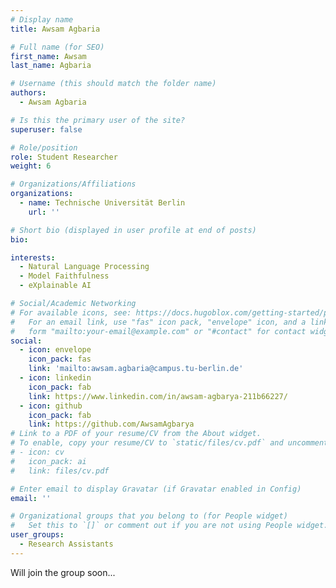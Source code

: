 ```yaml
---
# Display name
title: Awsam Agbaria

# Full name (for SEO)
first_name: Awsam 
last_name: Agbaria

# Username (this should match the folder name)
authors:
  - Awsam Agbaria

# Is this the primary user of the site?
superuser: false

# Role/position
role: Student Researcher
weight: 6

# Organizations/Affiliations
organizations:
  - name: Technische Universität Berlin
    url: ''

# Short bio (displayed in user profile at end of posts)
bio: 

interests:
  - Natural Language Processing
  - Model Faithfulness
  - eXplainable AI

# Social/Academic Networking
# For available icons, see: https://docs.hugoblox.com/getting-started/page-builder/#icons
#   For an email link, use "fas" icon pack, "envelope" icon, and a link in the
#   form "mailto:your-email@example.com" or "#contact" for contact widget.
social:
  - icon: envelope
    icon_pack: fas
    link: 'mailto:awsam.agbaria@campus.tu-berlin.de'
  - icon: linkedin
    icon_pack: fab
    link: https://www.linkedin.com/in/awsam-agbarya-211b66227/
  - icon: github
    icon_pack: fab
    link: https://github.com/AwsamAgbarya
# Link to a PDF of your resume/CV from the About widget.
# To enable, copy your resume/CV to `static/files/cv.pdf` and uncomment the lines below.
# - icon: cv
#   icon_pack: ai
#   link: files/cv.pdf

# Enter email to display Gravatar (if Gravatar enabled in Config)
email: ''

# Organizational groups that you belong to (for People widget)
#   Set this to `[]` or comment out if you are not using People widget.
user_groups:
  - Research Assistants
---
```

Will join the group soon...

